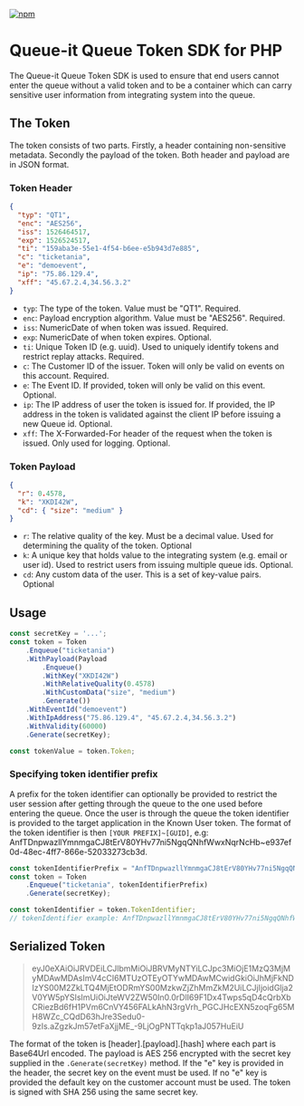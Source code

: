 [![npm](https://img.shields.io/npm/v/@queue-it/queue-token)](https://www.npmjs.com/package/@queue-it/queue-token)

# Queue-it Queue Token SDK for PHP

The Queue-it Queue Token SDK is used to ensure that end users cannot enter the queue without a valid token and to be a container which can carry sensitive user information from integrating system into the queue.

## The Token

The token consists of two parts. Firstly, a header containing non-sensitive metadata. Secondly the payload of the token.
Both header and payload are in JSON format.

### Token Header

```json
{
  "typ": "QT1",
  "enc": "AES256",
  "iss": 1526464517,
  "exp": 1526524517,
  "ti": "159aba3e-55e1-4f54-b6ee-e5b943d7e885",
  "c": "ticketania",
  "e": "demoevent",
  "ip": "75.86.129.4",
  "xff": "45.67.2.4,34.56.3.2"
}
```

- `typ`: The type of the token. Value must be "QT1". Required.
- `enc`: Payload encryption algorithm. Value must be "AES256". Required.
- `iss`: NumericDate of when token was issued. Required.
- `exp`: NumericDate of when token expires. Optional.
- `ti`: Unique Token ID (e.g. uuid). Used to uniquely identify tokens and restrict replay attacks. Required.
- `c`: The Customer ID of the issuer. Token will only be valid on events on this account. Required.
- `e`: The Event ID. If provided, token will only be valid on this event. Optional.
- `ip`: The IP address of user the token is issued for. If provided, the IP address in the token is validated against the client IP before issuing a new Queue id. Optional.
- `xff`: The X-Forwarded-For header of the request when the token is issued. Only used for logging. Optional.

### Token Payload

```json
{
  "r": 0.4578,
  "k": "XKDI42W",
  "cd": { "size": "medium" }
}
```

- `r`: The relative quality of the key. Must be a decimal value. Used for determining the quality of the token. Optional
- `k`: A unique key that holds value to the integrating system (e.g. email or user id). Used to restrict users from issuing multiple queue ids. Optional.
- `cd`: Any custom data of the user. This is a set of key-value pairs. Optional

## Usage

```javascript
const secretKey = '...';
const token = Token
    .Enqueue("ticketania")
    .WithPayload(Payload
        .Enqueue()
        .WithKey("XKDI42W")
        .WithRelativeQuality(0.4578)
        .WithCustomData("size", "medium")
        .Generate())
    .WithEventId("demoevent")
    .WithIpAddress("75.86.129.4", "45.67.2.4,34.56.3.2")
    .WithValidity(60000)
    .Generate(secretKey);

const tokenValue = token.Token;
```

### Specifying token identifier prefix

A prefix for the token identifier can optionally be provided to restrict the user session after getting through the queue to the one used before entering the queue. Once the user is through the queue the token identifier is provided to the target application in the Known User token. The format of the token identifier is then `[YOUR PREFIX]~[GUID]`, e.g: AnfTDnpwazllYmnmgaCJ8tErV80YHv77ni5NgqQNhfWwxNqrNcHb~e937ef0d-48ec-4ff7-866e-52033273cb3d.

```javascript
const tokenIdentifierPrefix = "AnfTDnpwazllYmnmgaCJ8tErV80YHv77ni5NgqQNhfWwxNqrNcHb";
const token = Token
    .Enqueue("ticketania", tokenIdentifierPrefix)
    .Generate(secretKey);

const tokenIdentifier = token.TokenIdentifier;
// tokenIdentifier example: AnfTDnpwazllYmnmgaCJ8tErV80YHv77ni5NgqQNhfWwxNqrNcHb~e937ef0d-48ec-4ff7-866e-52033273cb3d
```

## Serialized Token

> eyJ0eXAiOiJRVDEiLCJlbmMiOiJBRVMyNTYiLCJpc3MiOjE1MzQ3MjMyMDAwMDAsImV4cCI6MTUzOTEyOTYwMDAwMCwidGkiOiJhMjFkNDIzYS00M2ZkLTQ4MjEtODRmYS00MzkwZjZhMmZkM2UiLCJjIjoidGlja2V0YW5pYSIsImUiOiJteWV2ZW50In0.0rDlI69F1Dx4Twps5qD4cQrbXbCRiezBd6fH1PVm6CnVY456FALkAhN3rgVrh_PGCJHcEXN5zoqFg65MH8WZc_CQdD63hJre3Sedu0-9zIs.aZgzkJm57etFaXjjME_-9LjOgPNTTqkp1aJ057HuEiU

The format of the token is [header].[payload].[hash] where each part is Base64Url encoded.
The payload is AES 256 encrypted with the secret key supplied in the `.Generate(secretKey)` method.
If the "e" key is provided in the header, the secret key on the event must be used.
If no "e" key is provided the default key on the customer account must be used.
The token is signed with SHA 256 using the same secret key.